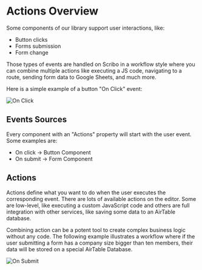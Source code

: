 # Actions Overview

Some components of our library support user interactions, like:

- Button clicks
- Forms submission
- Form change

Those types of events are handled on Scribo in a workflow style where you can combine multiple actions like executing a JS code, navigating to a route, sending form data to Google Sheets, and much more.

Here is a simple example of a button "On Click" event:

![On Click](assets/on-click-action.png)

## Events Sources

Every component with an "Actions" property will start with the user event. Some examples are:

- On click → Button Component
- On submit → Form Component

## Actions

Actions define what you want to do when the user executes the corresponding event. There are lots of available actions on the editor. Some are low-level, like executing a custom JavaScript code and others are full integration with other services, like saving some data to an AirTable database.

Combining action can be a potent tool to create complex business logic without any code. The following example illustrates a workflow where if the user submitting a form has a company size bigger than ten members, their data will be stored on a special AirTable Database.

![On Submit](assets/form-action.png)